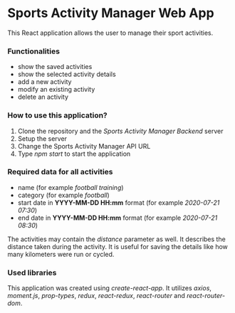 # Sports Activity Manager Web App

This React application allows the user to manage their sport activities.

### Functionalities
* show the saved activities
* show the selected activity details
* add a new activity
* modify an existing activity
* delete an activity

### How to use this application?
1. Clone the repository and the *Sports Activity Manager Backend* server
2. Setup the server
3. Change the Sports Activity Manager API URL
4. Type *npm start* to start the application

### Required data for all activities
* name (for example *football training*)
* category (for example *football*)
* start date in **YYYY-MM-DD HH:mm** format (for example *2020-07-21 07:30*)
* end date in **YYYY-MM-DD HH:mm** format (for example *2020-07-21 08:30*)

The activities may contain the *distance* parameter as well. It describes the distance taken during the activity. It is useful for saving the details like how many kilometers were run or cycled.

### Used libraries
This application was created using *create-react-app*. It utilizes *axios*, *moment.js*, *prop-types*, *redux*, *react-redux*, *react-router* and *react-router-dom*.